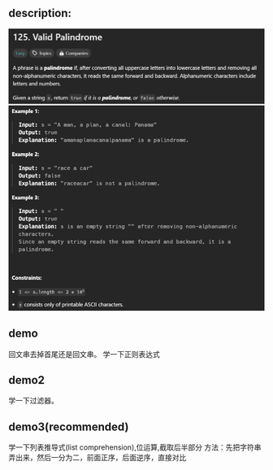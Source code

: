 ## description:

![q.png](assets/q.png)
![a.png](assets/a.png)

## demo

回文串去掉首尾还是回文串。
学一下正则表达式

## demo2

学一下过滤器。

## demo3(recommended)

学一下列表推导式(list comprehension),位运算,截取后半部分
方法：先把字符串弄出来，然后一分为二，前面正序，后面逆序，直接对比